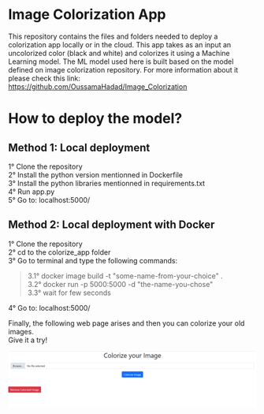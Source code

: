 # Image Colorization App
This repository contains the files and folders needed to deploy a colorization app locally or in the cloud.
This app takes as an input an uncolorized color (black and white) and colorizes it using a Machine Learning model. 
The ML model used here is built based on the model defined on image colorization repository. For more information about it please check this link: https://github.com/OussamaHadad/Image_Colorization

# How to deploy the model?
## Method 1:  Local deployment
1° Clone the repository <br>
2° Install the python version mentionned in Dockerfile <br>
3° Install the python libraries mentionned in requirements.txt <br>
4° Run app.py <br>
5° Go to: localhost:5000/

## Method 2: Local deployment with Docker
1° Clone the repository <br>
2° cd to the colorize_app folder <br>
3° Go to terminal and type the following commands: <br>
  >3.1° docker image build -t "some-name-from-your-choice" . <br>
  >3.2° docker run -p 5000:5000 -d "the-name-you-chose" <br>
  3.3° wait for few seconds <br>
  
4° Go to: localhost:5000/

Finally, the following web page arises and then you can colorize your old images. <br>
Give it a try!
<div style="display: flex; justify-content: space-between;">
  <img src="web_app_image.png">
</div>
